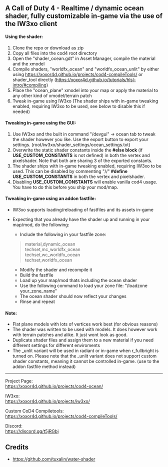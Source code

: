 ## A Call of Duty 4 - Realtime / dynamic ocean shader, fully customizable in-game via the use of the IW3xo client

#### Using the shader:
1. Clone the repo or download as zip
2. Copy all files into the cod4 root directory
3. Open the "shader_ocean.gdt" in Asset Manager, compile the material and the xmodel
4. Compile shaders, "worldfx_ocean" and "worldfx_ocean_unlit" by either using https://xoxor4d.github.io/projects/cod4-compileTools/ or shader_tool directly (https://xoxor4d.github.io/tutorials/hlsl-intro/#compiling)
5. Place the "ocean_plane" xmodel into your map or apply the material to any other kind of xmodel/terrain patch
6. Tweak in-game using IW3xo (The shader ships with in-game tweaking enabled, requiring IW3xo to be used, see below to disable this if needed)

#### Tweaking in-game using the GUI:
1. Use IW3xo and the built in command "/devgui" -> ocean tab to tweak the shader however you like. Use the export button to export your settings. (root/iw3xo/shader_settings/ocean_settings.txt)
2. Overwrite the static shader constants inside the __#else block__ (if __USE_CUSTOM_CONSTANTS__ is not defined) in both the vertex and pixelshader. Note that both are sharing 3 of the exported constants.
3. The shader ships with in-game tweaking enabled, requiring IW3xo to be used. This can be disabled by commenting "//" __#define USE_CUSTOM_CONSTANTS__ in both the vertex and pixelshader.
4. Disabling __USE_CUSTOM_CONSTANTS__ will enable vanilla cod4 usage. You have to do this before you ship your mod/map. 

#### Tweaking in-game using an addon fastfile:
- IW3xo supports loading/reloading of fastfiles and its assets in-game
- Expecting that you already have the shader up and running in your map/mod, do the following:
  - Include the following in your fastfile zone:

  > material,dynamic_ocean  
  > techset,mc_worldfx_ocean  
  > techset,wc_worldfx_ocean  
  > techset,worldfx_ocean  

  - Modify the shader and recompile it
  - Build the fastfile
  - Load up your map/mod thats including the ocean shader
  - Use the following command to load your zone file: "/loadzone your_zone_name"
  - The ocean shader should now reflect your changes
  - Rinse and repeat

#### Note:
- Flat plane models with lots of vertices work best (for obvious reasons)
- The shader was written to be used with models. It does however work with terrain patches and alike. It just wont look as good.
- Duplicate shader files and assign them to a new material if you need different settings for different enviroments
- The _unlit variant will be used in radiant or in-game when r_fullbright is turned on. Please note that the _unlit variant does not support custom shader constants, meaning it cannot be controlled in-game. (use to the addon fastfile method instead) 

___

Project Page:  
https://xoxor4d.github.io/projects/cod4-ocean/

IW3xo:  
https://xoxor4d.github.io/projects/iw3xo/

Custom CoD4 Compiletools:  
https://xoxor4d.github.io/projects/cod4-compileTools/

Discord:  
https://discord.gg/t5jRGbj

## Credits
- https://github.com/tuxalin/water-shader
